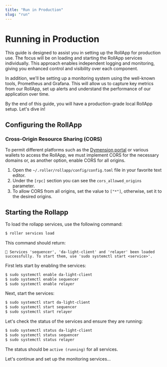 ```yaml
---
title: "Run in Production"
slug: "run"
---
```


# Running in Production

This guide is designed to assist you in setting up the RollApp for production use. The focus will be on loading and starting the RollApp services individually. This approach enables independent logging and monitoring, giving you enhanced control and visibility over each component.

In addition, we'll be setting up a monitoring system using the well-known tools, Prometheus and Grafana. This will allow us to capture key metrics from our RollApp, set up alerts and understand the performance of our application over time.

By the end of this guide, you will have a production-grade local RollApp setup. Let's dive in!

## Configuring the RollApp

### Cross-Origin Resource Sharing (CORS)

To permit different platforms such as the [Dymension portal](https://portal.dymension.xyz/) or various wallets to access the RollApp, we must implement CORS for the necessary domains or, as another option, enable CORS for all origins.

1. Open the `~/.roller/rollapp/config/config.toml` file in your favorite text editor.
2. Under the `[rpc]` section you can see the `cors_allowed_origins` parameter.
3. To allow CORS from all origins, set the value to `["*"]`, otherwise, set it to the desired origins.

## Starting the Rollapp

To load the rollapp services, use the following command:

```bash
$ roller services load
```

This command should return:

```
💈 Services 'sequencer', 'da-light-client' and 'relayer' been loaded successfully. To start them, use 'sudo systemctl start <service>'.
```

First lets start by enabling the services:

```bash
$ sudo systemctl enable da-light-client
$ sudo systemctl enable sequencer
$ sudo systemctl enable relayer
```

Next, start the services:

```bash
$ sudo systemctl start da-light-client
$ sudo systemctl start sequencer
$ sudo systemctl start relayer
```

Let's check the status of the services and ensure they are running:

```bash
$ sudo systemctl status da-light-client
$ sudo systemctl status sequencer
$ sudo systemctl status relayer
```

The status should be `active (running)` for all services.

Let's continue and set up the monitoring services...
